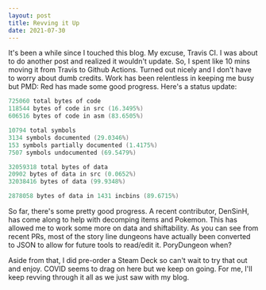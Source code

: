 ```yaml
---
layout: post
title: Revving it Up
date: 2021-07-30
---
```


It's been a while since I touched this blog. My excuse, Travis CI. I was about
to do another post and realized it wouldn't update. So, I spent like 10 mins
moving it from Travis to Github Actions. Turned out nicely and I don't have to
worry about dumb credits. Work has been relentless in keeping me busy but PMD:
Red has made some good progress. Here's a status update:

```c
725060 total bytes of code
118544 bytes of code in src (16.3495%)
606516 bytes of code in asm (83.6505%)

10794 total symbols
3134 symbols documented (29.0346%)
153 symbols partially documented (1.4175%)
7507 symbols undocumented (69.5479%)

32059318 total bytes of data
20902 bytes of data in src (0.0652%)
32038416 bytes of data (99.9348%)

2878058 bytes of data in 1431 incbins (89.6715%)
```

So far, there's some pretty good progress. A recent contributor, DenSinH, has
come along to help with decomping items and Pokemon. This has allowed me to
work some more on data and shiftability. As you can see from recent PRs, most
of the story line dungeons have actually been converted to JSON to allow for
future tools to read/edit it. PoryDungeon when?

Aside from that, I did pre-order a Steam Deck so can't wait to try that out
and enjoy. COVID seems to drag on here but we keep on going. For me, I'll keep
revving through it all as we just saw with my blog.
